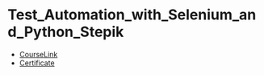 # Test_Automation_with_Selenium_and_Python_Stepik
- [CourseLink](https://stepik.org/course/575/syllabus)
- [Сertificate]([https://stepik.org/course/575/syllabus](https://drive.google.com/file/d/1a5PB2No4tkwVCDLi2xuwxl4Rc_Bh_mhJ/view?usp=sharing))
